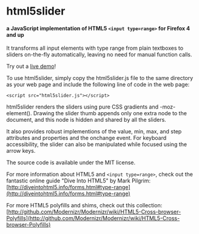 html5slider
=========

#### a JavaScript implementation of HTML5 `<input type=range>` for Firefox 4 and up

It transforms all input elements with type range from plain textboxes to sliders
on-the-fly automatically, leaving no need for manual function calls.

Try out a [live demo](http://frankyan.com/labs/html5slider/)!

To use html5slider, simply copy the html5slider.js file to the same directory as
your web page and include the following line of code in the web page:

`<script src="html5slider.js"></script>`

html5slider renders the sliders using pure CSS gradients and -moz-element().
Drawing the slider thumb appends only one extra node to the document, and this
node is hidden and shared by all the sliders.

It also provides robust implementions of the value, min, max, and step
attributes and properties and the onchange event. For keyboard accessibility,
the slider can also be manipulated while focused using the arrow keys.

The source code is available under the MIT license.

For more information about HTML5 and `<input type=range>`, check out the
fantastic online guide "Dive Into HTML5" by Mark Pilgrim:
[http://diveintohtml5.info/forms.html#type-range](http://diveintohtml5.info/forms.html#type-range)

For more HTML5 polyfills and shims, check out this collection:
[http://github.com/Modernizr/Modernizr/wiki/HTML5-Cross-browser-Polyfills](http://github.com/Modernizr/Modernizr/wiki/HTML5-Cross-browser-Polyfills)
